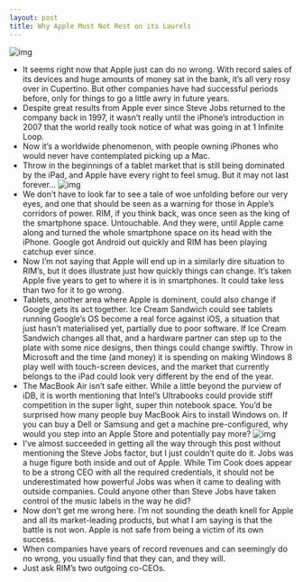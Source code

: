 ```yaml
---
layout: post
title: Why Apple Must Not Rest on its Laurels
---
```

![img](http://media.idownloadblog.com/wp-content/uploads/2012/01/apple-logo.jpeg)
* It seems right now that Apple just can do no wrong. With record sales of its devices and huge amounts of money sat in the bank, it’s all very rosy over in Cupertino. But other companies have had successful periods before, only for things to go a little awry in future years.
* Despite great results from Apple ever since Steve Jobs returned to the company back in 1997, it wasn’t really until the iPhone’s introduction in 2007 that the world really took notice of what was going in at 1 Infinite Loop.
* Now it’s a worldwide phenomenon, with people owning iPhones who would never have contemplated picking up a Mac.
* Throw in the beginnings of a tablet market that is still being dominated by the iPad, and Apple have every right to feel smug. But it may not last forever…
![img](http://media.idownloadblog.com/wp-content/uploads/2011/12/iPhone-iMessage-2-660x440-e1324151332844.jpg)
* We don’t have to look far to see a tale of woe unfolding before our very eyes, and one that should be seen as a warning for those in Apple’s corridors of power. RIM, if you think back, was once seen as the king of the smartphone space. Untouchable. And they were, until Apple came along and turned the whole smartphone space on its head with the iPhone. Google got Android out quickly and RIM has been playing catchup ever since.
* Now I’m not saying that Apple will end up in a similarly dire situation to RIM’s, but it does illustrate just how quickly things can change. It’s taken Apple five years to get to where it is in smartphones. It could take less than two for it to go wrong.
* Tablets, another area where Apple is dominent, could also change if Google gets its act together. Ice Cream Sandwich could see tablets running Google’s OS become a real force against iOS, a situation that just hasn’t materialised yet, partially due to poor software. If Ice Cream Sandwich changes all that, and a hardware partner can step up to the plate with some nice designs, then things could change swiftly. Throw in Microsoft and the time (and money) it is spending on making Windows 8 play well with touch-screen devices, and the market that currently belongs to the iPad could look very different by the end of the year.
* The MacBook Air isn’t safe either. While a little beyond the purview of iDB, it is worth mentioning that Intel’s Ultrabooks could provide stiff competition in the super light, super thin notebook space. You’d be surprised how many people buy MacBook Airs to install Windows on. If you can buy a Dell or Samsung and get a machine pre-configured, why would you step into an Apple Store and potentially pay more?
![img](http://media.idownloadblog.com/wp-content/uploads/2011/12/sjobs1.jpg)
* I’ve almost succeeded in getting all the way through this post without mentioning the Steve Jobs factor, but I just couldn’t quite do it. Jobs was a huge figure both inside and out of Apple. While Tim Cook does appear to be a strong CEO with all the required credentials, it should not be underestimated how powerful Jobs was when it came to dealing with outside companies. Could anyone other than Steve Jobs have taken control of the music labels in the way he did?
* Now don’t get me wrong here. I’m not sounding the death knell for Apple and all its market-leading products, but what I am saying is that the battle is not won. Apple is not safe from being a victim of its own success.
* When companies have years of record revenues and can seemingly do no wrong, you usually find that they can, and they will.
* Just ask RIM’s two outgoing co-CEOs.

